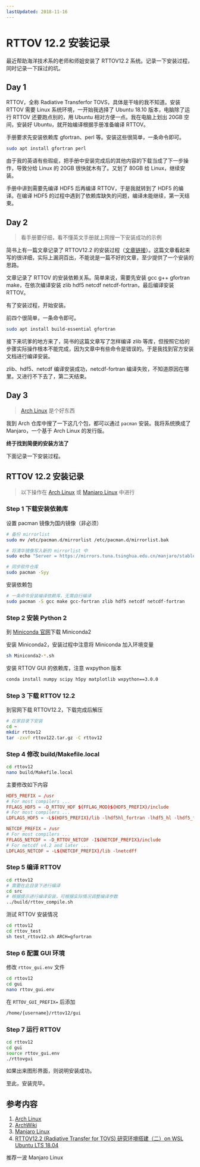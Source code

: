 ```yaml
---
lastUpdated: 2018-11-16
---
```


# RTTOV 12.2 安装记录

最近帮助海洋技术系的老师和师姐安装了 RTTOV12.2 系统。记录一下安装过程，同时记录一下踩过的坑。

## Day 1

RTTOV，全称 Radiative Transferfor TOVS，具体是干啥的我不知道。安装 RTTOV 需要 Linux 系统环境，一开始我选择了 Ubuntu 18.10 版本，电脑除了运行 RTTOV 还要跑点别的，用 Ubuntu 相对方便一点。我在电脑上划出 20GB 空间，安装好 Ubuntu，就开始编译根据手册准备编译 RTTOV。

手册要求先安装依赖库 gfortran、perl 等。安装这些很简单，一条命令即可。

```sh
sudo apt install gfortran perl
```

由于我的英语有些瑕疵，把手册中安装完成后的其他内容的下载当成了下一步操作，导致分给 Linux 的 20GB 很快就木有了。又划了 80GB 给 Linux，继续安装。

手册中讲到需要先编译 HDF5 后再编译 RTTOV，于是我就转到了 HDF5 的编译。在编译 HDF5 的过程中遇到了依赖库缺失的问题，编译未能继续，第一天结束。

## Day 2

> 看手册要仔细，看不懂英文手册就上网搜一下安装成功的示例

简书上有一篇文章记录了 RTTOV12.2 的安装过程（[文章链接](https://www.jianshu.com/p/ba81ce2ca81e)）。这篇文章看起来写的很详细，实际上漏洞百出，不能说是一篇不好的文章，至少提供了一个安装的思路。

文章记录了 RTTOV 的安装依赖关系。简单来说，需要先安装 gcc g++ gfortran make，在依次编译安装 zlib hdf5 netcdf netcdf-fortran，最后编译安装 RTTOV。

有了安装过程，开始安装。

前四个很简单，一条命令即可。

```sh
sudo apt install build-essential gfortran
```

接下来坑爹的地方来了，简书的这篇文章写了怎样编译 zlib 等库，但按照它给的步骤实际操作根本不能完成，因为文章中有些命令是错误的。于是我找到官方安装文档进行编译安装。

zlib、hdf5、netcdf 编译安装成功，netcdf-fortran 编译失败，不知道原因在哪里。又进行不下去了，第二天结束。

## Day 3

> [Arch Linux](https://archlinux.org/) 是个好东西

我到 Arch 仓库中搜了一下这几个包，都可以通过 `pacman` 安装。我将系统换成了 Manjaro，一个基于 Arch Linux 的发行版。

**终于找到简便的安装方法了**

下面记录一下安装过程。

## RTTOV 12.2 安装记录

> 以下操作在 [Arch Linux](https://archlinux.org/) 或 [Manjaro Linux](https://manjaro.org/) 中进行

### Step 1 下载安装依赖库

设置 pacman 镜像为国内镜像（非必须）

```sh
# 备份 mirrorlist
sudo mv /etc/pacman.d/mirrorlist /etc/pacman.d/mirrorlist.bak

# 将清华镜像写入新的 mirrorlist 中
sudo echo "Server = https://mirrors.tuna.tsinghua.edu.cn/manjaro/stable/\$repo/\$arch" >> /etc/pacman.d/mirrorlist

# 同步软件仓库
sudo pacman -Syy
```

安装依赖包

```sh
# 一条命令安装编译依赖库，无需自行编译
sudo pacman -S gcc make gcc-fortran zlib hdf5 netcdf netcdf-fortran
```

### Step 2 安装 Python 2

到 [Miniconda 官网](https://conda.io/en/latest/miniconda.html)下载 Miniconda2

安装 Miniconda2，安装过程中注意将 Miniconda 加入环境变量

```sh
sh Miniconda2-*.sh
```

安装 RTTOV GUI 的依赖库，注意 wxpython 版本

```sh
conda install numpy scipy h5py matplotlib wxpython==3.0.0
```

### Step 3 下载 RTTOV 12.2

到官网下载 RTTOV12.2，下载完成后解压

```sh
# 在家目录下安装
cd ~
mkdir rttov12
tar -zxvf rttov122.tar.gz -C rttov12
```

### Step 4 修改 build/Makefile.local

```sh
cd rttov12
nano build/Makefile.local
```

主要修改如下内容

```toml
HDF5_PREFIX = /usr
# For most compilers ...
FFLAGS_HDF5 = -D_RTTOV_HDF $(FFLAG_MOD)$(HDF5_PREFIX)/include
# For most compilers ...
LDFLAGS_HDF5 = -L$(HDF5_PREFIX)/lib -lhdf5hl_fortran -lhdf5_hl -lhdf5_fortran -lhdf5

NETCDF_PREFIX = /usr
# For most compilers ...
FFLAGS_NETCDF = -D_RTTOV_NETCDF -I$(NETCDF_PREFIX)/include
# For netcdf v4.2 and later ...
LDFLAGS_NETCDF = -L$(NETCDF_PREFIX)/lib -lnetcdff
```

### Step 5 编译 RTTOV

```sh
cd rttov12
# 需要在此目录下进行编译
cd src
# 根据提示进行编译安装，可根据实际情况调整编译参数
../build/rttov_compile.sh
```

测试 RTTOV 安装情况

```sh
cd rttov12
cd rttov_test
sh test_rttov12.sh ARCH=gfortran
```

### Step 6 配置 GUI 环境

修改 `rttov_gui.env` 文件

```sh
cd rttov12
cd gui
nano rttov_gui.env
```

在 `RTTOV_GUI_PREFIX=` 后添加

```txt
/home/{username}/rttov12/gui
```

### Step 7 运行 RTTOV

```sh
cd rttov12
cd gui
source rttov_gui.env
./rttovgui
```

如果出来图形界面，则说明安装成功。

至此，安装完毕。

## 参考内容

1. [Arch Linux](https://archlinux.org/)
1. [ArchWiki](https://wiki.archlinux.org/)
1. [Manjaro Linux](https://manjaro.org/)
1. [RTTOV12.2 (Radiative Transfer for TOVS) 研究环境搭建（二）on WSL Ubuntu LTS 18.04](https://www.jianshu.com/p/ba81ce2ca81e)

推荐一波 Manjaro Linux
